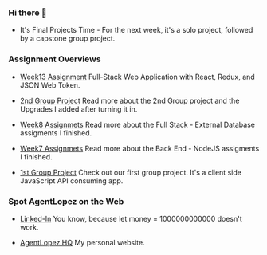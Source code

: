 ### Hi there 👋

- It's Final Projects Time - For the next week, it's a solo project, followed by a capstone group project.


### Assignment Overviews

- [Week13 Assignment](https://github.com/AgentLopez/Week13) Full-Stack Web Application with React, Redux, and JSON Web Token.

- [2nd Group Project](https://github.com/AgentLopez/Week9)  Read more about the 2nd Group project and the Upgrades I added after turning it in.

- [Week8 Assignmets](https://github.com/AgentLopez/Week8)  Read more about the Full Stack - External Database assigments I finished.

- [Week7 Assignmets](https://github.com/AgentLopez/Week7)  Read more about the Back End - NodeJS assigments I finished.

- [1st Group Project](https://github.com/AgentLopez/HoopsWizard)  Check out our first group project. It's a client side JavaScript API consuming app.

### Spot AgentLopez on the Web

- [Linked-In](https://www.linkedin.com/in/agentlopez/)  You know, because let money = 1000000000000 doesn't work.

- [AgentLopez HQ](https://www.agentlopez.com/)  My personal website.





<!--
**AgentLopez/AgentLopez** is a ✨ _special_ ✨ repository because its `README.md` (this file) appears on your GitHub profile.

Here are some ideas to get you started:

- 🔭 I’m currently working on ...
- 🌱 I’m currently learning ...
- 👯 I’m looking to collaborate on ...
- 🤔 I’m looking for help with ...
- 💬 Ask me about ...
- 📫 How to reach me: ...
- 😄 Pronouns: ...
- ⚡ Fun fact: ...
-->
